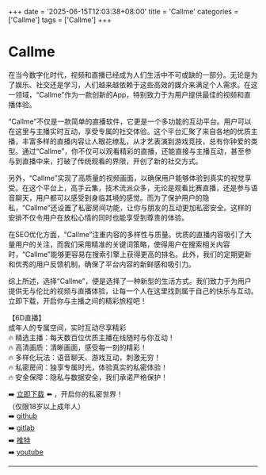 +++
date = '2025-06-15T12:03:38+08:00'
title = 'Callme'
categories = ['Callme']
tags = ['Callme']
+++

# Callme

在当今数字化时代，视频和直播已经成为人们生活中不可或缺的一部分。无论是为了娱乐、社交还是学习，人们越来越依赖于这些高效的媒介来满足个人需求。在这一领域，“Callme”作为一款创新的App，特别致力于为用户提供最佳的视频和直播体验。

“Callme”不仅是一款简单的直播软件，它更是一个多功能的互动平台。用户可以在这里与主播实时互动，享受专属的社交体验。这个平台汇聚了来自各地的优质主播，丰富多样的直播内容让人眼花缭乱，从才艺表演到游戏竞技，总有你钟爱的类型。通过“Callme”，你不仅可以观看精彩的直播，还能直接与主播互动，甚至参与到直播中来，打破了传统观看的界限，开创了新的社交方式。

另外，“Callme”实现了高质量的视频画面，以确保用户能够体验到真实的视觉享受。在这个平台上，高手云集，技术流派众多，无论是观看比赛直播，还是参与语音聊天，用户都可以感受到身临其境的感觉。而为了保护用户的隐私，“Callme”还设置了私密房间功能，让你与朋友的互动更加私密安全。这样的安排不仅令用户在放松心情的同时也能享受到尊贵的体验。

在SEO优化方面，“Callme”注重内容的多样性与质量。优质的直播内容吸引了大量用户的关注，而我们采用精准的关键词策略，使得用户在搜索相关内容时，“Callme”能够更容易在搜索引擎上获得更高的排名。此外，我们的定期更新和优秀的用户反馈机制，确保了平台内容的新鲜感和吸引力。

综上所述，选择“Callme”，便是选择了一种新型的生活方式。我们致力于为用户提供无与伦比的视频与直播体验，让每一个人在这里找到属于自己的快乐与互动。立即下载，开启你与主播之间的精彩旅程吧！

【6D直播】  
成年人的专属空间，实时互动尽享精彩  
🔥 精选主播：每天数百位优质主播在线随时与你互动！  
🔥 高清画质：清晰画面，感受每一刻的精彩！  
🔥 多样化玩法：语音聊天、游戏互动，刺激无穷！  
🔥 私密房间：独享专属时光，体验真实的私密体验！  
🔥 安全保障：隐私与数据安全，我们承诺严格保护！  

➡️ [立即下载](https://down123.s3.ap-east-1.amazonaws.com/down/down.html?channelCode=blog) ⬅️ ，开启你的私密世界！  
（仅限18岁以上成年人）  
➡️ [github](https://aldult-live.github.io/)  
➡️ [gitlab](https://seo-09598d.gitlab.io/)  
➡️ [推特](https://x.com/wegame33)  
➡️ [youtube](https://www.youtube.com/@6Dlive)  

---
